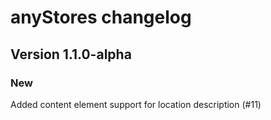 anyStores changelog
===================

Version 1.1.0-alpha
-------------------

### New
Added content element support for location description (#11)